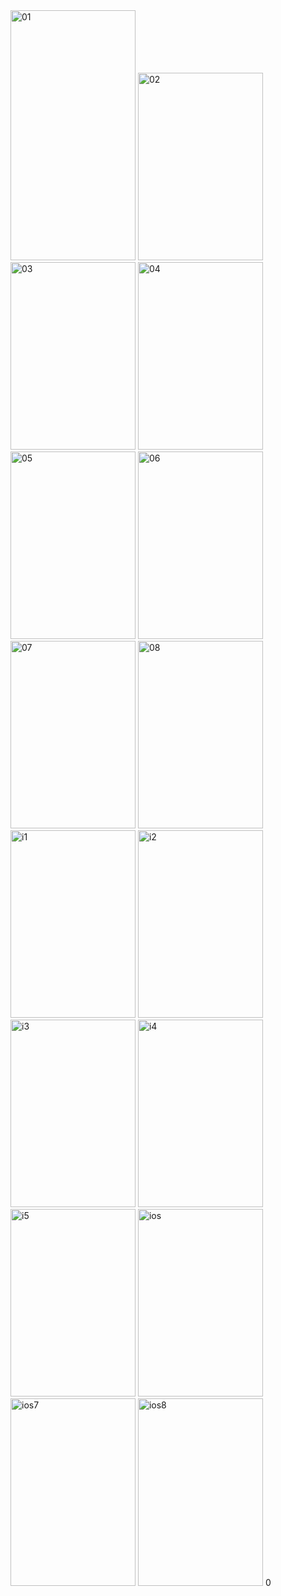 <img src="https://github.com/user-attachments/assets/4ed926c6-decb-437c-8ab8-33fe2d571d3c" alt="01" width="200" height="400">
<img src="https://github.com/user-attachments/assets/9d6157eb-1fa0-4e65-970d-3678a9ba0dba" alt="02" width="200" height="300">
<img src="https://github.com/user-attachments/assets/b97ecca0-0de0-4834-baa0-2893994fdfd7" alt="03" width="200" height="300">
<img src="https://github.com/user-attachments/assets/7926ebdf-8cfb-4adf-9d48-e16045e31c61" alt="04" width="200" height="300">
<img src="https://github.com/user-attachments/assets/5b9e0301-0f31-4017-8f78-d64775acd54f" alt="05" width="200" height="300">
<img src="https://github.com/user-attachments/assets/7351efa7-7bce-42eb-b127-e6e564f4b6ef" alt="06" width="200" height="300">
<img src="https://github.com/user-attachments/assets/b3585c37-8250-42de-9753-800e4f85b48d" alt="07" width="200" height="300">
<img src="https://github.com/user-attachments/assets/d8ccf115-1090-48ef-b191-ce0c7a68dd78" alt="08" width="200" height="300">
<img src="https://github.com/user-attachments/assets/dc89dc04-a2be-4fb8-959e-9a3cc13577ef" alt="i1" width="200" height="300">
<img src="https://github.com/user-attachments/assets/3dcb9d6d-8ca9-45b5-ae1a-d6c08446e4e4" alt="i2" width="200" height="300">
<img src="https://github.com/user-attachments/assets/d255d951-4ad7-4114-b094-583828450d96" alt="i3" width="200" height="300">
<img src="https://github.com/user-attachments/assets/03913493-0ae8-46b0-b9c2-29f6c2bff091" alt="i4" width="200" height="300">
<img src="https://github.com/user-attachments/assets/49aebc7b-6a0d-4361-bc89-945871f1ab46" alt="i5" width="200" height="300">
<img src="https://github.com/user-attachments/assets/60d08141-c0f0-4eb3-b745-36aeee1caf97" alt="ios" width="200" height="300">
<img src="https://github.com/user-attachments/assets/822e8f89-b433-430b-842c-4f8b73acdfc8" alt="ios7" width="200" height="300">
<img src="https://github.com/user-attachments/assets/109b8a40-a7a1-458c-b73b-76037f946260" alt="ios8" width="200" height="300">
0
